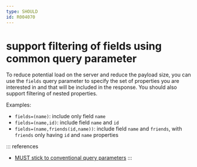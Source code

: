 ```yaml
---
type: SHOULD
id: R004070
---
```


# support filtering of fields using common query parameter

To reduce potential load on the server and reduce the payload size, you can use the `fields` query parameter to specify the set of properties you are interested in and that will be included in the response.
You should also support filtering of nested properties.

Examples:

- `fields=(name)`: include only field `name`
- `fields=(name,id)`: include field `name` and `id`
- `fields=(name,friends(id,name))`: include field `name` and `friends`, with `friends` only having `id` and `name` properties

::: references

- [MUST stick to conventional query parameters](./guidelines/020_guidelines/050_naming-conventions/1110_must-stick-to-conventional-query-parameters.md)
  :::
